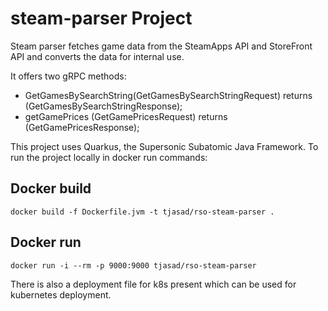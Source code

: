 # steam-parser Project

Steam parser fetches game data from the SteamApps API  and StoreFront API  and 
converts the data for internal use.

It offers two gRPC methods:
- GetGamesBySearchString(GetGamesBySearchStringRequest) returns (GetGamesBySearchStringResponse);
- getGamePrices (GetGamePricesRequest) returns (GetGamePricesResponse);

This project uses Quarkus, the Supersonic Subatomic Java Framework.
To run the project locally in docker run commands: 

## Docker build
```shell script
docker build -f Dockerfile.jvm -t tjasad/rso-steam-parser .
```

## Docker run
```shell script
docker run -i --rm -p 9000:9000 tjasad/rso-steam-parser
```

There is also a deployment file for k8s present which can be used for kubernetes deployment.